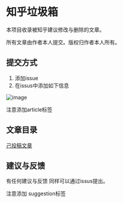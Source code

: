 # 知乎垃圾箱

本项目收录被知乎建议修改与删除的文章。  

所有文章由作者本人提交。版权归作者本人所有。

## 提交方式

1. 添加issue 
2. 在issus中添加如下信息

![image](https://user-images.githubusercontent.com/21038139/91712404-92884700-eb7f-11ea-8803-2eb6ec4a603a.png)

注意添加article标签

## 文章目录

[己投稿文章](contents.md)

## 建议与反馈

有任何建议与反馈 同样可以通过issus提出。

注意添加 suggestion标签
